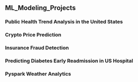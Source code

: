 ## ML_Modeling_Projects
### Public Health Trend Analysis in the United States
### Crypto Price Prediction
### Insurance Fraud Detection
### Predicting Diabetes Early Readmission in US Hospital
### Pyspark Weather Analytics
